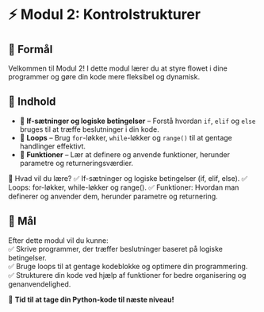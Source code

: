 # **⚡ Modul 2: Kontrolstrukturer**

## 🎯 Formål  
Velkommen til Modul 2! I dette modul lærer du at styre flowet i dine programmer og gøre din kode mere fleksibel og dynamisk.

## 📌 Indhold  
- 🔹 **If-sætninger og logiske betingelser** – Forstå hvordan `if`, `elif` og `else` bruges til at træffe beslutninger i din kode.  
- 🔹 **Loops** – Brug `for`-løkker, `while`-løkker og `range()` til at gentage handlinger effektivt.  
- 🔹 **Funktioner** – Lær at definere og anvende funktioner, herunder parametre og returneringsværdier.

📌 Hvad vil du lære?
✅ If-sætninger og logiske betingelser (if, elif, else).
✅ Loops: for-løkker, while-løkker og range().
✅ Funktioner: Hvordan man definerer og anvender dem, herunder parametre og returnering.

## 🎯 Mål  
Efter dette modul vil du kunne:  
✅ Skrive programmer, der træffer beslutninger baseret på logiske betingelser.  
✅ Bruge loops til at gentage kodeblokke og optimere din programmering.  
✅ Strukturere din kode ved hjælp af funktioner for bedre organisering og genanvendelighed.  

🚀 **Tid til at tage din Python-kode til næste niveau!**
